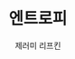 ---
title: 엔트로피 
author: 제러미 리프킨 
category: book
coverUrl: http://image.kyobobook.co.kr/images/book/large/824/l9788986698824.jpg
---